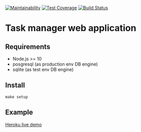 [![Maintainability](https://api.codeclimate.com/v1/badges/7af98d94973c46cd00bb/maintainability)](https://codeclimate.com/github/kitXIII/project-lvl4-s311/maintainability)
[![Test Coverage](https://api.codeclimate.com/v1/badges/7af98d94973c46cd00bb/test_coverage)](https://codeclimate.com/github/kitXIII/project-lvl4-s311/test_coverage)
[![Build Status](https://travis-ci.org/kitXIII/project-lvl4-s311.svg?branch=master)](https://travis-ci.org/kitXIII/project-lvl4-s311)


# Task manager web application


## Requirements

* Node.js >= 10
* posgresql (as production env DB engine)
* sqlite (as test env DB engine)

## Install

`make setup`

## Example

[Heroku live demo](https://kit-tasks.herokuapp.com)
